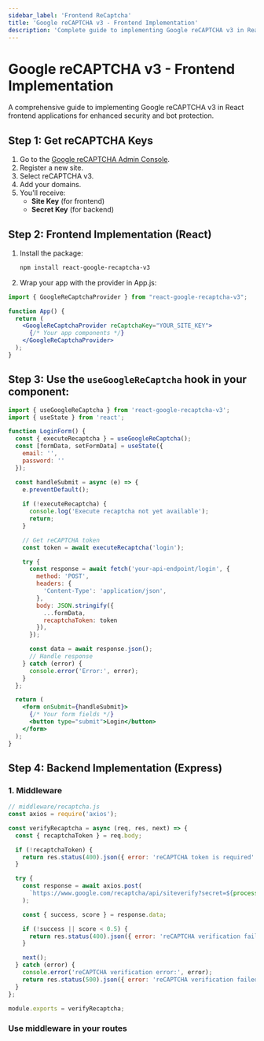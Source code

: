```yaml
---
sidebar_label: 'Frontend ReCaptcha'
title: 'Google reCAPTCHA v3 - Frontend Implementation'
description: 'Complete guide to implementing Google reCAPTCHA v3 in React frontend with react-google-recaptcha-v3 library and form integration.'
---
```


# Google reCAPTCHA v3 - Frontend Implementation

A comprehensive guide to implementing Google reCAPTCHA v3 in React frontend applications for enhanced security and bot protection.

## Step 1: Get reCAPTCHA Keys

1. Go to the [Google reCAPTCHA Admin Console](https://www.google.com/recaptcha/admin).
2. Register a new site.
3. Select reCAPTCHA v3.
4. Add your domains.
5. You'll receive:
   - **Site Key** (for frontend)
   - **Secret Key** (for backend)

## Step 2: Frontend Implementation (React)

1. Install the package:

   ```bash
   npm install react-google-recaptcha-v3
   ```

2. Wrap your app with the provider in App.js:

```jsx
import { GoogleReCaptchaProvider } from "react-google-recaptcha-v3";

function App() {
  return (
    <GoogleReCaptchaProvider reCaptchaKey="YOUR_SITE_KEY">
      {/* Your app components */}
    </GoogleReCaptchaProvider>
  );
}
```

## Step 3: Use the `useGoogleReCaptcha` hook in your component:

```jsx
import { useGoogleReCaptcha } from 'react-google-recaptcha-v3';
import { useState } from 'react';

function LoginForm() {
  const { executeRecaptcha } = useGoogleReCaptcha();
  const [formData, setFormData] = useState({
    email: '',
    password: ''
  });

  const handleSubmit = async (e) => {
    e.preventDefault();
    
    if (!executeRecaptcha) {
      console.log('Execute recaptcha not yet available');
      return;
    }

    // Get reCAPTCHA token
    const token = await executeRecaptcha('login');

    try {
      const response = await fetch('your-api-endpoint/login', {
        method: 'POST',
        headers: {
          'Content-Type': 'application/json',
        },
        body: JSON.stringify({
          ...formData,
          recaptchaToken: token
        }),
      });

      const data = await response.json();
      // Handle response
    } catch (error) {
      console.error('Error:', error);
    }
  };

  return (
    <form onSubmit={handleSubmit}>
      {/* Your form fields */}
      <button type="submit">Login</button>
    </form>
  );
}
```

## Step 4: Backend Implementation (Express)
### 1. Middleware

```js
// middleware/recaptcha.js
const axios = require('axios');

const verifyRecaptcha = async (req, res, next) => {
  const { recaptchaToken } = req.body;

  if (!recaptchaToken) {
    return res.status(400).json({ error: 'reCAPTCHA token is required' });
  }

  try {
    const response = await axios.post(
      `https://www.google.com/recaptcha/api/siteverify?secret=${process.env.RECAPTCHA_SECRET_KEY}&response=${recaptchaToken}`
    );

    const { success, score } = response.data;

    if (!success || score < 0.5) {
      return res.status(400).json({ error: 'reCAPTCHA verification failed' });
    }

    next();
  } catch (error) {
    console.error('reCAPTCHA verification error:', error);
    return res.status(500).json({ error: 'reCAPTCHA verification failed' });
  }
};

module.exports = verifyRecaptcha;
```

### Use middleware in your routes

